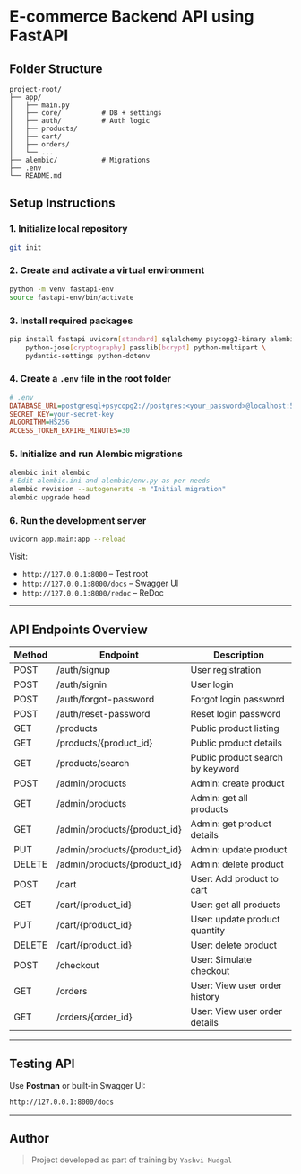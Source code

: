 # E-commerce Backend API using FastAPI

## Folder Structure

```
project-root/
├── app/
│   ├── main.py
│   ├── core/          # DB + settings
│   ├── auth/          # Auth logic
│   ├── products/
│   ├── cart/
│   ├── orders/
│   └── ...
├── alembic/           # Migrations
├── .env
└── README.md
```

## Setup Instructions

### 1. Initialize local repository

```bash
git init
```

### 2. Create and activate a virtual environment

```bash
python -m venv fastapi-env
source fastapi-env/bin/activate
```

### 3. Install required packages

```bash
pip install fastapi uvicorn[standard] sqlalchemy psycopg2-binary alembic \
    python-jose[cryptography] passlib[bcrypt] python-multipart \
    pydantic-settings python-dotenv
```

### 4. Create a `.env` file in the root folder

```ini
# .env
DATABASE_URL=postgresql+psycopg2://postgres:<your_password>@localhost:5432/ecommerce_db
SECRET_KEY=your-secret-key
ALGORITHM=HS256
ACCESS_TOKEN_EXPIRE_MINUTES=30
```

### 5. Initialize and run Alembic migrations

```bash
alembic init alembic
# Edit alembic.ini and alembic/env.py as per needs
alembic revision --autogenerate -m "Initial migration"
alembic upgrade head
```

### 6. Run the development server

```bash
uvicorn app.main:app --reload
```

Visit:
- `http://127.0.0.1:8000` – Test root
- `http://127.0.0.1:8000/docs` – Swagger UI
- `http://127.0.0.1:8000/redoc` – ReDoc

---

## API Endpoints Overview

| Method | Endpoint                           | Description                           |
|--------|------------------------------------|---------------------------------------|
| POST   | /auth/signup                       | User registration                     |
| POST   | /auth/signin                       | User login                            |
| POST   | /auth/forgot-password              | Forgot login password                 |
| POST   | /auth/reset-password               | Reset login password                  |
| GET    | /products                          | Public product listing                |
| GET    | /products/{product_id}             | Public product details                |
| GET    | /products/search                   | Public product search by keyword      |
| POST   | /admin/products                    | Admin: create product                 |
| GET    | /admin/products                    | Admin: get all products               |
| GET    | /admin/products/{product_id}       | Admin: get product details            |
| PUT    | /admin/products/{product_id}       | Admin: update product                 |
| DELETE | /admin/products/{product_id}       | Admin: delete product                 |
| POST   | /cart                              | User: Add product to cart             |
| GET    | /cart/{product_id}                 | User: get all products                |
| PUT    | /cart/{product_id}                 | User: update product quantity         |
| DELETE | /cart/{product_id}                 | User: delete product                  |
| POST   | /checkout                          | User: Simulate checkout               |
| GET    | /orders                            | User: View user order history         |
| GET    | /orders/{order_id}                 | User: View user order details         |

---

## Testing API

Use **Postman** or built-in Swagger UI:
```bash
http://127.0.0.1:8000/docs
```

---

## Author

> Project developed as part of training by `Yashvi Mudgal`

